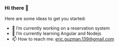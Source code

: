 ### Hi there 👋
Here are some ideas to get you started:

- 🔭 I’m currently working on a reservation system
- 🌱 I’m currently learning Angular and Nodejs
- 📫 How to reach me: eric.guzman.139@gmail.com
<!--- 👯 I’m looking to collaborate on ...
- 🤔 I’m looking for help with ...
- 💬 Ask me about ...
- 😄 Pronouns: ...
- ⚡ Fun fact: ...-->
